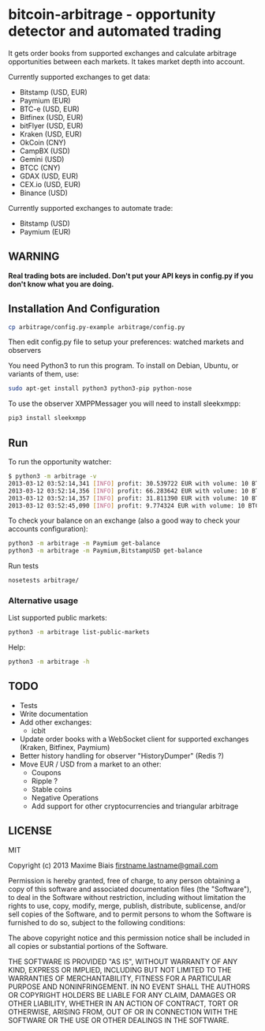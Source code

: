 # bitcoin-arbitrage - opportunity detector and automated trading

It gets order books from supported exchanges and calculate arbitrage
opportunities between each markets. It takes market depth into account.

Currently supported exchanges to get data:

- Bitstamp (USD, EUR)
- Paymium (EUR)
- BTC-e (USD, EUR)
- Bitfinex (USD, EUR)
- bitFlyer (USD, EUR)
- Kraken (USD, EUR)
- OkCoin (CNY)
- CampBX (USD)
- Gemini (USD)
- BTCC (CNY)
- GDAX (USD, EUR)
- CEX.io (USD, EUR)
- Binance (USD)

Currently supported exchanges to automate trade:

- Bitstamp (USD)
- Paymium (EUR)

## WARNING

**Real trading bots are included. Don't put your API keys in config.py
if you don't know what you are doing.**

## Installation And Configuration

```sh
cp arbitrage/config.py-example arbitrage/config.py
```

Then edit config.py file to setup your preferences: watched markets
and observers

You need Python3 to run this program. To install on Debian, Ubuntu, or
variants of them, use:

```sh
sudo apt-get install python3 python3-pip python-nose
```

To use the observer XMPPMessager you will need to install sleekxmpp:

```sh
pip3 install sleekxmpp
```

## Run

To run the opportunity watcher:

```sh
$ python3 -m arbitrage -v
2013-03-12 03:52:14,341 [INFO] profit: 30.539722 EUR with volume: 10 BTC - buy at 29.3410 (MtGoxEUR) sell at29.4670 (Bitcoin24EUR) ~10.41%
2013-03-12 03:52:14,356 [INFO] profit: 66.283642 EUR with volume: 10 BTC - buy at 29.3410 (MtGoxEUR) sell at30.0000 (PaymiumEUR) ~22.59%
2013-03-12 03:52:14,357 [INFO] profit: 31.811390 EUR with volume: 10 BTC - buy at 29.3410 (MtGoxEUR) sell at30.0000 (IntersangoEUR) ~10.84%
2013-03-12 03:52:45,090 [INFO] profit: 9.774324 EUR with volume: 10 BTC - buy at 35.3630 (Bitcoin24EUR) sellat 35.4300 (PaymiumEUR) ~2.76%
```

To check your balance on an exchange (also a good way to check your accounts configuration):

```sh
python3 -m arbitrage -m Paymium get-balance
python3 -m arbitrage -m Paymium,BitstampUSD get-balance
```

Run tests

```sh
nosetests arbitrage/
```

### Alternative usage

List supported public markets:

```sh
python3 -m arbitrage list-public-markets
```

Help:

```sh
python3 -m arbitrage -h
```

## TODO

- Tests
- Write documentation
- Add other exchanges:
  - icbit
- Update order books with a WebSocket client for supported exchanges
  (Kraken, Bitfinex, Paymium)
- Better history handling for observer "HistoryDumper" (Redis ?)
- Move EUR / USD from a market to an other:
  - Coupons
  - Ripple ?
  - Stable coins
  - Negative Operations
  - Add support for other cryptocurrencies and triangular arbitrage

## LICENSE

MIT

Copyright (c) 2013 Maxime Biais <firstname.lastname@gmail.com>

Permission is hereby granted, free of charge, to any person obtaining a copy of this software and associated documentation files (the "Software"), to deal in the Software without restriction, including without limitation the rights to use, copy, modify, merge, publish, distribute, sublicense, and/or sell copies of the Software, and to permit persons to whom the Software is furnished to do so, subject to the following conditions:

The above copyright notice and this permission notice shall be included in all copies or substantial portions of the Software.

THE SOFTWARE IS PROVIDED "AS IS", WITHOUT WARRANTY OF ANY KIND, EXPRESS OR IMPLIED, INCLUDING BUT NOT LIMITED TO THE WARRANTIES OF MERCHANTABILITY, FITNESS FOR A PARTICULAR PURPOSE AND NONINFRINGEMENT. IN NO EVENT SHALL THE AUTHORS OR COPYRIGHT HOLDERS BE LIABLE FOR ANY CLAIM, DAMAGES OR OTHER LIABILITY, WHETHER IN AN ACTION OF CONTRACT, TORT OR OTHERWISE, ARISING FROM, OUT OF OR IN CONNECTION WITH THE SOFTWARE OR THE USE OR OTHER DEALINGS IN THE SOFTWARE.
